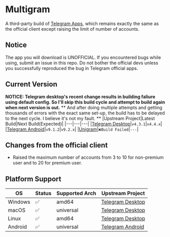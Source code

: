 # Multigram
A third-party build of [Telegram Apps](https://telegram.org/apps), which remains exactly the same as the official client except raising the limit of number of accounts.

## Notice
The app you will download is UNOFFICIAL. If you encountered bugs while using, submit an issue in this repo. Do not bother the official devs unless you successfully reproduced the bug in Telegram official apps.

## Current Version
**NOTICE: Telegram desktop's recent change results in building faliure using default config. So I'll skip this build cycle and attempt to build again when next version is out.**
** And after doing multiple attempts and getting thousands of errors with the exact same set-up, the build has to be delayed to the next cycle. I believe it's not my fault. **
|Upstream Project|Latest Build|Next Build(Expected)|
|---|---|---|
|[Telegram Desktop](https://github.com/telegramdesktop/tdesktop)|`v4.3.1`|`v4.4.x`|
|[Telegram Android](https://github.com/DrKLO/Telegram)|`v9.1.2`|`v9.2.x`|
|[Unigram](https://github.com/UnigramDev/Unigram)|`❌Build Failed`|`---`|

## Changes from the official client
- Raised the maximum number of accounts from 3 to 10 for non-premium user and to 20 for premium user.

## Platform Support
|OS|Status|Supported Arch|Upstream Project|
|---|---|---|---|
|Windows|✅|amd64|[Telegram Desktop](https://github.com/telegramdesktop/tdesktop)|
|macOS|✅|universal|[Telegram Desktop](https://github.com/telegramdesktop/tdesktop)|
|Linux|✅|amd64|[Telegram Desktop](https://github.com/telegramdesktop/tdesktop)|
|Android|✅|universal|[Telegram Android](https://github.com/DrKLO/Telegram)|
